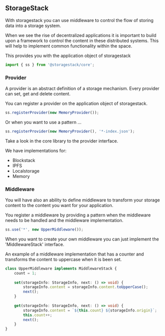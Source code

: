 ## StorageStack

With storagestack you can use middleware to control the flow of storing data into a storage system.

When we see the rise of decentralized applications it is important to build upon a framework to control the content in these distributed systems. This will help to implement common functionality within the space.

This provides you with the application object of storagestack
```typescript
import { ss } from '@storagestack/core';
```

### Provider

A provider is an abstract definition of a storage mechanism. Every provider can set, get and delete content.

You can register a provider on the application object of storagestack.
```typescript
ss.registerProvider(new MemoryProvider());
```

Or when you want to use a pattern ...
```typescript
ss.registerProvider(new MemoryProvider(), '*-index.json');
```

Take a look in the core library to the provider interface.

We have implementations for:
- Blockstack
- IPFS
- Localstorage
- Memory

### Middleware

You will have also an ability to define middleware to transform your storage content to the content you want for your application.

You register a middleware by providing a pattern when the middleware needs to be handled and the middleware implementation.
```typescript
ss.use('*', new UpperMiddleware());
```

When you want to create your own middleware you can just implement the 'MiddlewareStack' interface.

An example of a middleware implementation that has a counter and transforms the content to uppercase when it is been set.
```typescript
class UpperMiddleware implements MiddlewareStack {
    count = 1;
    
    set(storageInfo: StorageInfo, next: () => void) {
        storageInfo.content = storageInfo.content.toUpperCase();
        next();
    }
    
    get(storageInfo: StorageInfo, next: () => void) {
        storageInfo.content = `${this.count} ${storageInfo.origin}`;
        this.count++;
        next();
    }
}
```
